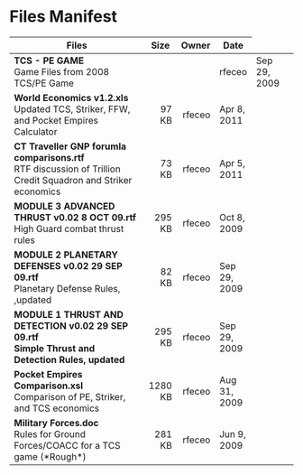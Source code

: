 # Files Manifest

<table>
  <thead>
    <tr>
      <th>Files</th>
      <th>Size</th>
      <th>Owner</th>
      <th>Date</th>
    </tr>
  </thead>
  <tbody>
    <tr>
      <td><strong>TCS - PE GAME</strong><br />Game Files from 2008 TCS/PE Game<td>
      <td width="10%" style="text-align: right;"></td>
      <td width="12%" style="text-align: right;">rfeceo</td>
      <td>Sep 29, 2009</td>
    </tr>
    <tr>
      <td><strong>World Economics v1.2.xls</strong><br />Updated TCS, Striker, FFW, and Pocket Empires Calculator</td>
      <td width="10%" style="text-align: right;">97 KB</td>
      <td width="12%" style="text-align: right;">rfeceo</td>
      <td>Apr 8, 2011</td>
    </tr>
    <tr>
      <td><strong>CT Traveller GNP forumla comparisons.rtf</strong><br />RTF discussion of Trillion Credit Squadron and Striker economics</td>
      <td width="10%" style="text-align: right;">73 KB</td>
      <td width="12%" style="text-align: right;">rfeceo</td>
      <td>Apr 5, 2011</td>
    </tr>
    <tr>
      <td><strong>MODULE 3 ADVANCED THRUST v0.02 8 OCT 09.rtf</strong><br />High Guard combat thrust rules</td>
      <td width="10%" style="text-align: right;">295 KB</td>
      <td width="12%" style="text-align: right;">rfeceo</td>
      <td>Oct 8, 2009</td>
    </tr>
    <tr>
      <td><strong>MODULE 2 PLANETARY DEFENSES v0.02 29 SEP 09.rtf</strong><br />Planetary Defense Rules, ,updated</td>
      <td width="10%" style="text-align: right;">82 KB</td>
      <td width="12%" style="text-align: right;">rfeceo</td>
      <td>Sep 29, 2009</td>
    </tr>
    <tr>
      <td><strong>MODULE 1 THRUST AND DETECTION v0.02 29 SEP 09.rtf<br />Simple Thrust and Detection Rules, updated</td>
      <td width="10%" style="text-align: right;">295 KB</td>
      <td width="12%" style="text-align: right;">rfeceo</td>
      <td>Sep 29, 2009</td>
    </tr>
    <tr>
      <td><strong>Pocket Empires Comparison.xsl</strong><br />Comparison of PE, Striker, and TCS economics</td>
      <td width="10%" style="text-align: right;">1280 KB</td>
      <td width="12%" style="text-align: right;">rfeceo</td>
      <td>Aug 31, 2009</td>
    </tr>
    <tr>
      <td><strong>Military Forces.doc</strong><br />Rules for Ground Forces/COACC for a TCS game (*Rough*)</td>
      <td width="10%" style="text-align: right;">281 KB</td>
      <td width="12%" style="text-align: right;">rfeceo</td>
      <td>Jun 9, 2009</td>
    </tr>
  </tbody>
</table>
